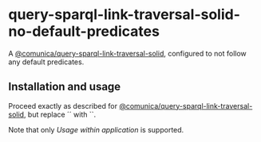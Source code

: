 # query-sparql-link-traversal-solid-no-default-predicates

A [@comunica/query-sparql-link-traversal-solid](https://www.npmjs.com/package/@comunica/query-sparql-link-traversal-solid), configured to not follow any default predicates.

## Installation and usage

Proceed exactly as described for [@comunica/query-sparql-link-traversal-solid](https://www.npmjs.com/package/@comunica/query-sparql-link-traversal-solid),
but replace ´´ with ``.

Note that only *Usage within application* is supported.

